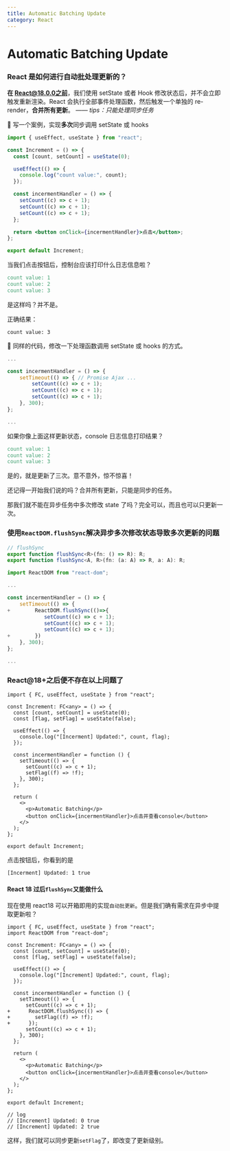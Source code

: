 ```yaml
---
title: Automatic Batching Update
category: React
---
```


# Automatic Batching Update

### React 是如何进行自动批处理更新的？

**在 React@18.0.0之前**，我们使用 setState 或者 Hook 修改状态后，并不会立即触发重新渲染。React 会执行全部事件处理函数，然后触发一个单独的 re-render，**合并所有更新**。 _—— tips：只能处理同步任务_

🌰 写一个案例，实现**多次**同步调用 setState 或 hooks

```jsx
import { useEffect, useState } from "react";

const Increment = () => {
  const [count, setCount] = useState(0);

  useEffect(() => {
    console.log("count value:", count);
  });

  const incermentHandler = () => {
    setCount((c) => c + 1);
    setCount((c) => c + 1);
    setCount((c) => c + 1);
  };

  return <button onClick={incermentHandler}>点击</button>;
};

export default Increment;
```

当我们点击按钮后，控制台应该打印什么日志信息啦？

```verilog
count value: 1
count value: 2
count value: 3
```

是这样吗？并不是。

正确结果：

```log
count value: 3
```

🌰 同样的代码，修改一下处理函数调用 setState 或 hooks 的方式。

```jsx
...

const incermentHandler = () => {
    setTimeout(() => { // Promise Ajax ...
        setCount((c) => c + 1);
        setCount((c) => c + 1);
        setCount((c) => c + 1);
    }, 300);
};

...
```

如果你像上面这样更新状态，console 日志信息打印结果？

```verilog
count value: 1
count value: 2
count value: 3
```

是的，就是更新了三次。意不意外，惊不惊喜！

还记得一开始我们说的吗？合并所有更新，只能是同步的任务。

那我们就不能在异步任务中多次修改 state 了吗？完全可以，而且也可以只更新一次。

### 使用`ReactDOM.flushSync`解决异步多次修改状态导致多次更新的问题

```ts
// flushSync
export function flushSync<R>(fn: () => R): R;
export function flushSync<A, R>(fn: (a: A) => R, a: A): R;
```

```jsx
import ReactDOM from "react-dom";

...

const incermentHandler = () => {
    setTimeout(() => {
+        ReactDOM.flushSync(()=>{
            setCount((c) => c + 1);
            setCount((c) => c + 1);
            setCount((c) => c + 1);
+        })
    }, 300);
};

...
```

### React@18+之后便不存在以上问题了

```tsx
import { FC, useEffect, useState } from "react";

const Increment: FC<any> = () => {
  const [count, setCount] = useState(0);
  const [flag, setFlag] = useState(false);

  useEffect(() => {
    console.log("[Incerment] Updated:", count, flag);
  });

  const incermentHandler = function () {
    setTimeout(() => {
      setCount((c) => c + 1);
      setFlag((f) => !f);
    }, 300);
  };

  return (
    <>
      <p>Automatic Batching</p>
      <button onClick={incermentHandler}>点击并查看console</button>
    </>
  );
};

export default Increment;
```

点击按钮后，你看到的是

```log
[Incerment] Updated: 1 true
```

#### React 18 过后`flushSync`又能做什么

现在使用 react18 可以开箱即用的实现`自动批更新`。但是我们确有需求在异步中提取更新啦？

```tsx
import { FC, useEffect, useState } from "react";
import ReactDOM from "react-dom";

const Increment: FC<any> = () => {
  const [count, setCount] = useState(0);
  const [flag, setFlag] = useState(false);

  useEffect(() => {
    console.log("[Increment] Updated:", count, flag);
  });

  const incermentHandler = function () {
    setTimeout(() => {
      setCount((c) => c + 1);
+      ReactDOM.flushSync(() => {
+        setFlag((f) => !f);
+      });
      setCount((c) => c + 1);
    }, 300);
  };

  return (
    <>
      <p>Automatic Batching</p>
      <button onClick={incermentHandler}>点击并查看console</button>
    </>
  );
};

export default Increment;

// log
// [Increment] Updated: 0 true
// [Increment] Updated: 2 true
```

这样，我们就可以同步更新`setFlag`了，即改变了更新级别。

